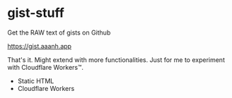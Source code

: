 # gist-stuff
Get the RAW text of gists on Github

<https://gist.aaanh.app>

That's it. Might extend with more functionalities. Just for me to experiment with Cloudflare Workers&trade;.

- Static HTML
- Cloudflare Workers
